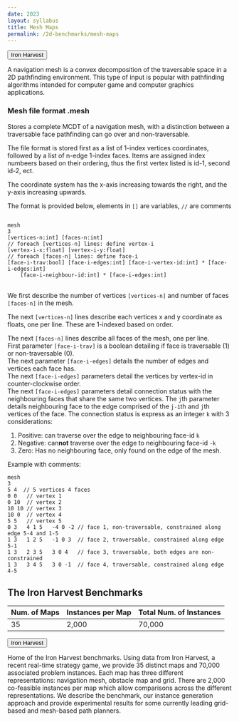 ```yaml
---
date: 2023
layout: syllabus
title: Mesh Maps
permalink: /2d-benchmarks/mesh-maps
---
```


<a href='{{ site.baseurl }}/2d-benchmarks/mesh-maps/iron-harvest/'><button class='button syllabus'>Iron Harvest</button></a>&nbsp;&nbsp;&nbsp;&nbsp;&nbsp;&nbsp;


A navigation mesh is a convex decomposition of the traversable space in a 2D pathfinding environment. This type of input is popular with pathfinding algorithms intended for computer game and computer graphics applications.

### Mesh file format .mesh
Stores a complete MCDT of a navigation mesh, with a distinction between a traversable face pathfinding can go over and non-traversable.

The file format is stored first as a list of 1-index vertices coordinates, followed by a list of n-edge 1-index faces. Items are assigned index numbeers based on their ordering, thus the first vertex listed is id-1, second id-2, ect.

The coordinate system has the x-axis increasing towards the right, and the y-axis increasing upwards.

The format is provided below, elements in ```[]``` are variables, ```//``` are comments

<pre>
<code>
mesh
3
[vertices-n:int] [faces-n:int]
// foreach [vertices-n] lines: define vertex-i
[vertex-i-x:float] [vertex-i-y:float]
// foreach [faces-n] lines: define face-i
[face-i-trav:bool] [face-i-edges:int] [face-i-vertex-id:int] * [face-i-edges:int]
    [face-i-neighbour-id:int] * [face-i-edges:int]
</code>
</pre>

We first describe the number of vertices ``[vertices-n]`` and number of faces
``[faces-n]`` in the mesh.

The next ``[vertices-n]`` lines describe each vertices x and y coordinate as floats,
one per line.  These are 1-indexed based on order.

The next ``[faces-n]`` lines describe all faces of the mesh, one per line.  
First parameter ``[face-i-trav]`` is a boolean detailing if face is traversable (1)
or non-traversable (0).  
The next parameter ``[face-i-edges]`` details the number of edges and vertices each
face has.  
The next ``[face-i-edges]`` parameters detail the vertices by vertex-id in
counter-clockwise order.  
The next ``[face-i-edges]`` parameters detail connection status with the neighbouring
faces that share the same two vertices.  The ``j``th parameter details neighbouring
face to the edge comprised of the ``j-1``th and ``j``th vertices of the face.
The connection status is express as an integer ``k`` with 3 considerations:

1. Positive: can traverse over the edge to neighbouring face-id ``k``
2. Negative: can**not** traverse over the edge to neighbouring face-id ``-k``
3. Zero: Has no neighbouring face, only found on the edge of the mesh.

Example with comments:

	mesh
	3
	5 4  // 5 vertices 4 faces
	0 0   // vertex 1
	0 10  // vertex 2
	10 10 // vertex 3
	10 0  // vertex 4
	5 5   // vertex 5
	0 3   4 1 5   -4 0 -2 // face 1, non-traversable, constrained along edge 5-4 and 1-5
	1 3   1 2 5   -1 0 3  // face 2, traversable, constrained along edge 5-1
	1 3   2 3 5   3 0 4   // face 3, traversable, both edges are non-constrained
	1 3   3 4 5   3 0 -1  // face 4, traversable, constrained along edge 4-5

## The Iron Harvest Benchmarks

<div class="fullwidth">

 **Num. of Maps** | **Instances per Map** | **Total Num. of Instances** 
--|---|---
 35 | 2,000 | 70,000
</div>

<a href='https://bitbucket.org/shortestpathlab/benchmarks/src/master/mesh-maps/iron-harvest/'><button class='button benchmarks'>Iron Harvest</button></a>

Home of the Iron Harvest benchmarks. Using data from Iron Harvest, a recent real-time strategy game, we provide 35 distinct maps and 70,000 associated problem instances. Each map has three different representations: navigation mesh, obstacle map and grid. There are 2,000 co-feasible instances per map which allow comparisons across the different representations. We describe the benchmark, our instance generation approach and provide experimental results for some currently leading grid-based and mesh-based path planners.